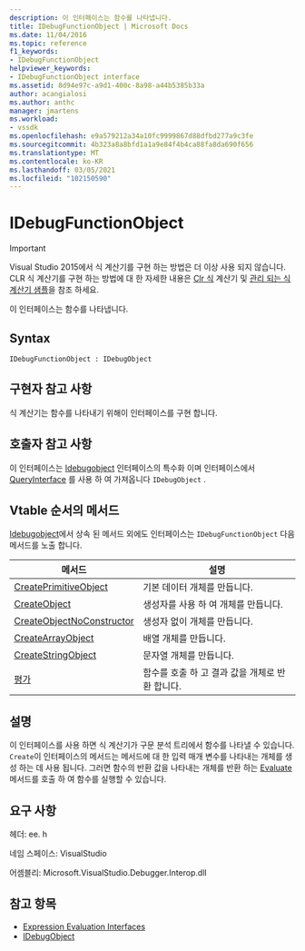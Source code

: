 ```yaml
---
description: 이 인터페이스는 함수를 나타냅니다.
title: IDebugFunctionObject | Microsoft Docs
ms.date: 11/04/2016
ms.topic: reference
f1_keywords:
- IDebugFunctionObject
helpviewer_keywords:
- IDebugFunctionObject interface
ms.assetid: 8d94e97c-a9d1-400c-8a98-a44b5385b33a
author: acangialosi
ms.author: anthc
manager: jmartens
ms.workload:
- vssdk
ms.openlocfilehash: e9a579212a34a10fc9999867d88dfbd277a9c3fe
ms.sourcegitcommit: 4b323a8a8bfd1a1a9e84f4b4ca88fa8da690f656
ms.translationtype: MT
ms.contentlocale: ko-KR
ms.lasthandoff: 03/05/2021
ms.locfileid: "102150590"
---
```

# <a name="idebugfunctionobject"></a>IDebugFunctionObject
> [!IMPORTANT]
> Visual Studio 2015에서 식 계산기를 구현 하는 방법은 더 이상 사용 되지 않습니다. CLR 식 계산기를 구현 하는 방법에 대 한 자세한 내용은 [Clr 식](https://github.com/Microsoft/ConcordExtensibilitySamples/wiki/CLR-Expression-Evaluators) 계산기 및 [관리 되는 식 계산기 샘플](https://github.com/Microsoft/ConcordExtensibilitySamples/wiki/Managed-Expression-Evaluator-Sample)을 참조 하세요.

 이 인터페이스는 함수를 나타냅니다.

## <a name="syntax"></a>Syntax

```
IDebugFunctionObject : IDebugObject
```

## <a name="notes-for-implementers"></a>구현자 참고 사항
 식 계산기는 함수를 나타내기 위해이 인터페이스를 구현 합니다.

## <a name="notes-for-callers"></a>호출자 참고 사항
 이 인터페이스는 [Idebugobject](../../../extensibility/debugger/reference/idebugobject.md) 인터페이스의 특수화 이며 인터페이스에서 [QueryInterface](/cpp/atl/queryinterface) 를 사용 하 여 가져옵니다 `IDebugObject` .

## <a name="methods-in-vtable-order"></a>Vtable 순서의 메서드
 [Idebugobject](../../../extensibility/debugger/reference/idebugobject.md)에서 상속 된 메서드 외에도 인터페이스는 `IDebugFunctionObject` 다음 메서드를 노출 합니다.

|메서드|설명|
|------------|-----------------|
|[CreatePrimitiveObject](../../../extensibility/debugger/reference/idebugfunctionobject-createprimitiveobject.md)|기본 데이터 개체를 만듭니다.|
|[CreateObject](../../../extensibility/debugger/reference/idebugfunctionobject-createobject.md)|생성자를 사용 하 여 개체를 만듭니다.|
|[CreateObjectNoConstructor](../../../extensibility/debugger/reference/idebugfunctionobject-createobjectnoconstructor.md)|생성자 없이 개체를 만듭니다.|
|[CreateArrayObject](../../../extensibility/debugger/reference/idebugfunctionobject-createarrayobject.md)|배열 개체를 만듭니다.|
|[CreateStringObject](../../../extensibility/debugger/reference/idebugfunctionobject-createstringobject.md)|문자열 개체를 만듭니다.|
|[평가](../../../extensibility/debugger/reference/idebugfunctionobject-evaluate.md)|함수를 호출 하 고 결과 값을 개체로 반환 합니다.|

## <a name="remarks"></a>설명
 이 인터페이스를 사용 하면 식 계산기가 구문 분석 트리에서 함수를 나타낼 수 있습니다. `Create`이 인터페이스의 메서드는 메서드에 대 한 입력 매개 변수를 나타내는 개체를 생성 하는 데 사용 됩니다. 그러면 함수의 반환 값을 나타내는 개체를 반환 하는 [Evaluate](../../../extensibility/debugger/reference/idebugfunctionobject-evaluate.md) 메서드를 호출 하 여 함수를 실행할 수 있습니다.

## <a name="requirements"></a>요구 사항
 헤더: ee. h

 네임 스페이스: VisualStudio

 어셈블리: Microsoft.VisualStudio.Debugger.Interop.dll

## <a name="see-also"></a>참고 항목
- [Expression Evaluation Interfaces](../../../extensibility/debugger/reference/expression-evaluation-interfaces.md)
- [IDebugObject](../../../extensibility/debugger/reference/idebugobject.md)
